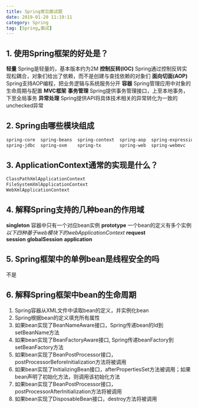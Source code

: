 ```yaml
---
title: Spring常见面试题
date: 2019-01-20 11:19:11
category: Spring
tag: [Spring,面试]
---
```


## 1. 使用Spring框架的好处是？

**轻量**  Spring是轻量的，基本版本约为2M
**控制反转(IOC)** Spring通过控制反转实现松耦合，对象们给出了依赖，而不是创建与查找依赖的对象们
**面向切面(AOP)** Spring支持AOP编程，把业务逻辑与系统服务分开
**容器** Spring管理应用中对象的生命周期与配置
**MVC框架**
**事务管理** Spring提供事务管理接口，上至本地事务，下至全局事务
**异常处理** Spring提供API将具体技术相关的异常转化为一致的unchecked异常

## 2. Spring由哪些模块组成

``` bash
spring-core  spring-beans  spring-context  spring-aop  spring-expression
spring-jdbc  spring-oxm    spring-tx       spring-web  spring-webmvc
```

## 3. ApplicationContext通常的实现是什么？

``` bash
ClassPathXmlApplicationContext
FileSystemXmlApplicationContext
WebXmlApplicationContext
```

## 4. 解释Spring支持的几种bean的作用域

**singleton** 容器中只有一个对应bean实例
**prototype** 一个bean的定义有多个实例
*以下四种基于web模块下的webApplicationContext*
**request**  
**session**
**globalSession**
**application**

## 5. Spring框架中的单例bean是线程安全的吗

不是

## 6. 解释Spring框架中bean的生命周期

1) Spring容器从XML文件中读取bean的定义，并实例化bean
2) Spring根据bean的定义填充所有属性
3) 如果bean实现了BeanNameAware接口，Spring传递bean的Id到setBeanName方法
4) 如果bean实现了BeanFactoryAware接口, Spring传递beanFactory到setBeanFactory方法
5) 如果bean实现了BeanPostProcessor接口，postProcessorBeforeInitialization方法将被调用
6) 如果bean实现了InitializingBean接口，afterPropertiesSet方法被调用；如果bean声明了初始化方法，则调用该初始化方法
7) 如果bean实现了BeanPostProcessor接口，postProcessorAfterInitialization方法将被调用
8) 如果bean实现了DisposableBean接口，destroy方法将被调用
